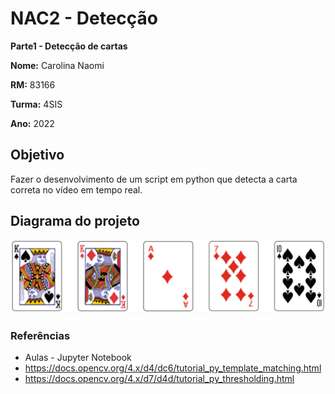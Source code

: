 # NAC2 - Detecção

**Parte1 - Detecção de cartas**

**Nome:** Carolina Naomi

**RM:** 83166

**Turma:** 4SIS

**Ano:** 2022

## Objetivo
Fazer o desenvolvimento de um script em python que detecta a carta correta no vídeo em tempo real. 


## Diagrama do projeto
<img src="/baralho.png" width="550">


### Referências 

* Aulas - Jupyter Notebook
* https://docs.opencv.org/4.x/d4/dc6/tutorial_py_template_matching.html
* https://docs.opencv.org/4.x/d7/d4d/tutorial_py_thresholding.html
